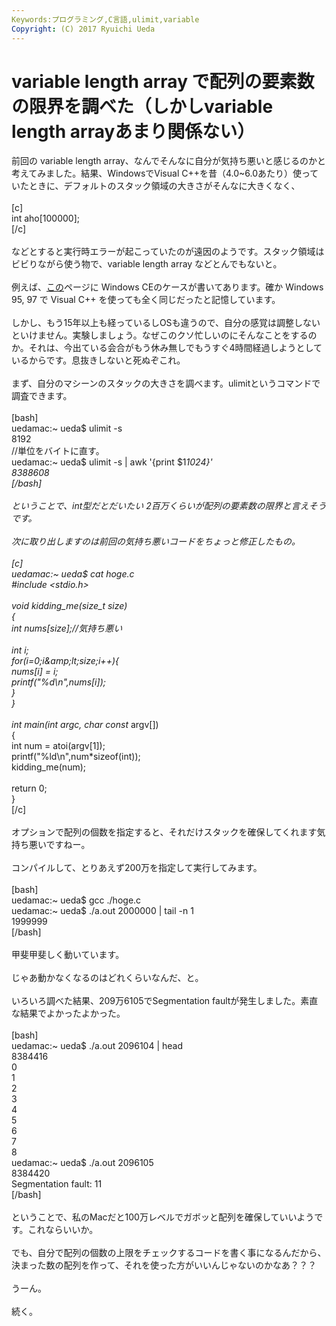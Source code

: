 ```yaml
---
Keywords:プログラミング,C言語,ulimit,variable
Copyright: (C) 2017 Ryuichi Ueda
---
```


# variable length array で配列の要素数の限界を調べた（しかしvariable length arrayあまり関係ない）
前回の variable length array、なんでそんなに自分が気持ち悪いと感じるのかと考えてみました。結果、WindowsでVisual C++を昔（4.0~6.0あたり）使っていたときに、デフォルトのスタック領域の大きさがそんなに大きくなく、<br />
<br />
[c]<br />
int aho[100000];<br />
[/c]<br />
<br />
などとすると実行時エラーが起こっていたのが遠因のようです。スタック領域はビビりながら使う物で、variable length array などとんでもないと。<br />
<br />
例えば、<a href="http://www.office-matsunaga.biz/evctips/evctips04.html" target="_blank">この</a>ページに Windows CEのケースが書いてあります。確か Windows 95, 97 で Visual C++ を使っても全く同じだったと記憶しています。<br />
<br />
しかし、もう15年以上も経っているしOSも違うので、自分の感覚は調整しないといけません。実験しましょう。なぜこのクソ忙しいのにそんなことをするのか。それは、今出ている会合がもう休み無しでもうすぐ4時間経過しようとしているからです。息抜きしないと死ぬぞこれ。<br />
<br />
まず、自分のマシーンのスタックの大きさを調べます。ulimitというコマンドで調査できます。<br />
<br />
[bash]<br />
uedamac:~ ueda$ ulimit -s<br />
8192<br />
//単位をバイトに直す。<br />
uedamac:~ ueda$ ulimit -s | awk '{print $1*1024}'<br />
8388608<br />
[/bash]<br />
<br />
ということで、int型だとだいたい 2百万くらいが配列の要素数の限界と言えそうです。<br />
<br />
次に取り出しますのは前回の気持ち悪いコードをちょっと修正したもの。<br />
<br />
[c]<br />
uedamac:~ ueda$ cat hoge.c<br />
#include &lt;stdio.h&gt;<br />
<br />
void kidding_me(size_t size)<br />
{<br />
	int nums[size];//気持ち悪い<br />
<br />
	int i;<br />
	for(i=0;i&amp;amp;lt;size;i++){<br />
		nums[i] = i;<br />
		printf(&quot;%d\\n&quot;,nums[i]);<br />
	}<br />
}<br />
<br />
int main(int argc, char const* argv[])<br />
{<br />
 int num = atoi(argv[1]);<br />
 printf(&quot;%ld\\n&quot;,num*sizeof(int));<br />
 kidding_me(num);<br />
<br />
 return 0;<br />
}<br />
[/c]<br />
<br />
オプションで配列の個数を指定すると、それだけスタックを確保してくれます気持ち悪いですねー。<br />
<br />
コンパイルして、とりあえず200万を指定して実行してみます。<br />
<br />
[bash]<br />
uedamac:~ ueda$ gcc ./hoge.c<br />
uedamac:~ ueda$ ./a.out 2000000 | tail -n 1<br />
1999999<br />
[/bash]<br />
<br />
甲斐甲斐しく動いています。<br />
<br />
じゃあ動かなくなるのはどれくらいなんだ、と。<br />
<br />
いろいろ調べた結果、209万6105でSegmentation faultが発生しました。素直な結果でよかったよかった。<br />
<br />
[bash]<br />
uedamac:~ ueda$ ./a.out 2096104 | head<br />
8384416<br />
0<br />
1<br />
2<br />
3<br />
4<br />
5<br />
6<br />
7<br />
8<br />
uedamac:~ ueda$ ./a.out 2096105<br />
8384420<br />
Segmentation fault: 11<br />
[/bash]<br />
<br />
ということで、私のMacだと100万レベルでガボッと配列を確保していいようです。これならいいか。<br />
<br />
でも、自分で配列の個数の上限をチェックするコードを書く事になるんだから、決まった数の配列を作って、それを使った方がいいんじゃないのかなあ？？？<br />
<br />
うーん。<br />
<br />
続く。
